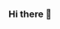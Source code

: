 ### Hi there 👋
<!--
**MohamedSalahAlMohammadi/mohamedsalahalmohammadi** is a ✨ _special_ ✨ repository because its `README.md` (this file) appears on your GitHub profile.
### Hi there, I'm MohamedSalahAlMohammadi
[![Linkedin: 
## I'm a Python  , Data Scientist & 
- 👨‍💻 Data Scientist  
- 🥅 2023 Goals: Contribute more to Open Source projects & Master Data Science 
- ⚡ Fun fact: I love to draw and teach peoples)
-------
### Languages and Tools:
